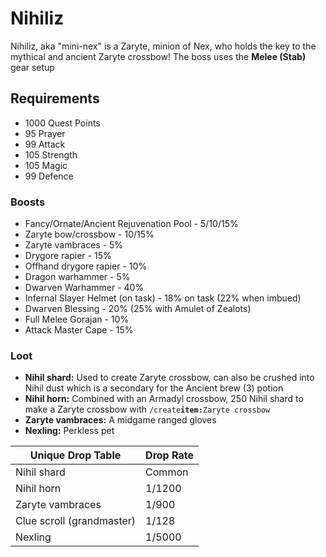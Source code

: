 # Nihiliz

Nihiliz, aka "mini-nex" is a Zaryte, minion of Nex, who holds the key to the mythical and ancient Zaryte crossbow! The boss uses the **Melee (Stab)** gear setup


## Requirements

* 1000 Quest Points
* 95 Prayer
* 99 Attack
* 105 Strength
* 105 Magic
* 99 Defence

### Boosts

* Fancy/Ornate/Ancient Rejuvenation Pool - 5/10/15%
* Zaryte bow/crossbow - 10/15%
* Zaryte vambraces - 5%
* Drygore rapier - 15%
* Offhand drygore rapier - 10%
* Dragon warhammer - 5%
* Dwarven Warhammer - 40%
* Infernal Slayer Helmet (on task) - 18% on task (22% when imbued)
* Dwarven Blessing - 20% (25% with Amulet of Zealots)
* Full Melee Gorajan - 10%
* Attack Master Cape - 15%

### Loot

* **Nihil shard:** Used to create Zaryte crossbow, can also be crushed into Nihil dust which is a secondary for the Ancient brew (3) potion
* **Nihil horn:** Combined with an Armadyl crossbow, 250 Nihil shard to make a Zaryte crossbow with `/create`**`item:`**`Zaryte crossbow`
* **Zaryte vambraces:** A midgame ranged gloves
* **Nexling:** Perkless pet 

| **Unique Drop Table**      | **Drop Rate** |
| -------------------------- | ------------- |
| Nihil shard                | Common        |
| Nihil horn                 | 1/1200        |
| Zaryte vambraces           | 1/900         |
| Clue scroll (grandmaster)  | 1/128         |
| Nexling                    | 1/5000        |
